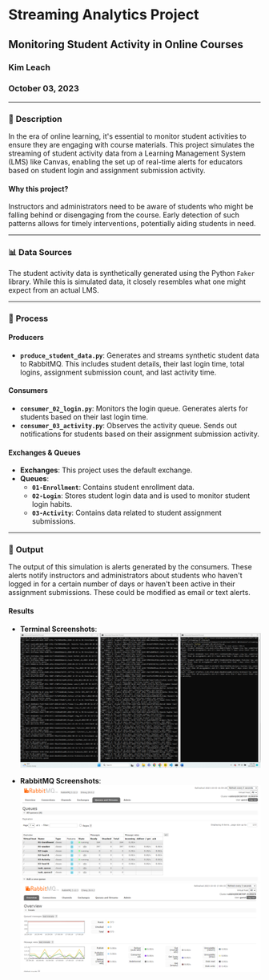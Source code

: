 # Streaming Analytics Project
## Monitoring Student Activity in Online Courses

### Kim Leach
### October 03, 2023

---

### 📝 **Description**

In the era of online learning, it's essential to monitor student activities to ensure they are engaging with course materials. This project simulates the streaming of student activity data from a Learning Management System (LMS) like Canvas, enabling the set up of real-time alerts for educators based on student login and assignment submission activity.

#### Why this project?
Instructors and administrators need to be aware of students who might be falling behind or disengaging from the course. Early detection of such patterns allows for timely interventions, potentially aiding students in need.

---

### 📊 **Data Sources**

The student activity data is synthetically generated using the Python `Faker` library. While this is simulated data, it closely resembles what one might expect from an actual LMS. 


---

### 🔄 **Process**

#### Producers

- **`produce_student_data.py`**: Generates and streams synthetic student data to RabbitMQ. This includes student details, their last login time, total logins, assignment submission count, and last activity time.

#### Consumers

- **`consumer_02_login.py`**: Monitors the login queue. Generates alerts for students based on their last login time.
- **`consumer_03_activity.py`**: Observes the activity queue. Sends out notifications for students based on their assignment submission activity.

#### Exchanges & Queues

- **Exchanges**: This project uses the default exchange.
- **Queues**: 
  - **`01-Enrollment`**: Contains student enrollment data.
  - **`02-Login`**: Stores student login data and is used to monitor student login habits.
  - **`03-Activity`**: Contains data related to student assignment submissions.

---

### 📣 **Output**

The output of this simulation is alerts generated by the consumers. These alerts notify instructors and administrators about students who haven't logged in for a certain number of days or haven't been active in their assignment submissions. These could be modified as email or text alerts.

#### Results

- **Terminal Screenshots**: 
  ![Python Terminals Screenshot](./Python_Terminals.png)

- **RabbitMQ Screenshots**: 
  ![RabbitMQ Management Screenshot](./RabbitMQ_Management.png)
  ![RabbitMQ Overview Screenshot](./RabbitMQ_Overview.png)

